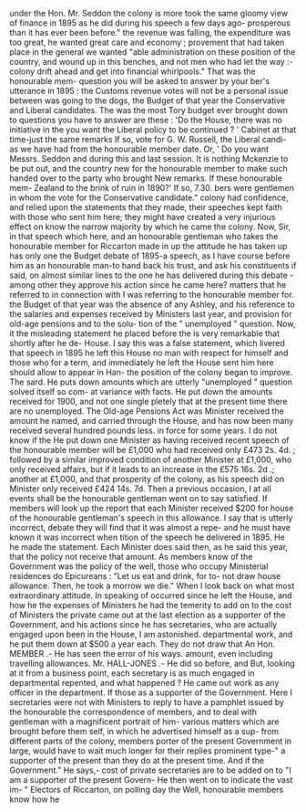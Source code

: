 under the Hon. Mr. Seddon the colony is more took the same gloomy view of finance in 1895 as he did during his speech a few days ago- prosperous than it has ever been before." the revenue was falling, the expenditure was too great, he wanted great care and economy ; provement that had taken place in the general we wanted "able administration on these position of the country, and wound up in this benches, and not men who had let the way :- colony drift ahead and get into financial whirlpools." That was the honourable mem- question you will be asked to answer by your ber's utterance in 1895 : the Customs revenue votes will not be a personal issue between was going to the dogs, the Budget of that year the Conservative and Liberal candidates. The was the most Tory budget ever brought down to questions you have to answer are these : 'Do the House, there was no initiative in the you want the Liberal policy to be continued ? ' Cabinet at that time-just the same remarks If so, vote for G. W. Russell, the Liberal candi- as we have had from the honourable member date. Or, ' Do you want Messrs. Seddon and during this and last session. It is nothing Mckenzie to be put out, and the country new for the honourable member to make such handed over to the party who brought New remarks. If these honourable mem- Zealand to the brink of ruin in 1890?' If so, 7.30. bers were gentlemen in whom the vote for the Conservative candidate." colony had confidence, and relied upon the statements that they made, their speeches kept faith with those who sent him here; they might have created a very injurious effect on know the narrow majority by which he came the colony. Now, Sir, in that speech which here, and an honourable gentleman who takes the honourable member for Riccarton made in up the attitude he has taken up has only one the Budget debate of 1895-a speech, as I have course before him as an honourable man-to hand back his trust, and ask his constituents if said, on almost similar lines to the one he has delivered during this debate - among other they approve his action since he came here? matters that he referred to in connection with I was referring to the honourable member for. the Budget of that year was the absence of any Ashley, and his reference to the salaries and expenses received by Ministers last year, and provision for old-age pensions and to the solu- tion of the " unemployed " question. Now, it the misleading statement he placed before the is very remarkable that shortly after he de- House. I say this was a false statement, which livered that speech in 1895 he left this House no man with respect for himself and those who for a term, and immediately he left the House sent him here should allow to appear in Han- the position of the colony began to improve. The sard. He puts down amounts which are utterly "unemployed " question solved itself so com- at variance with facts. He put down the amounts received for 1900, and not one single pletely that at the present time there are no unemployed. The Old-age Pensions Act was Minister received the amount he named, and carried through the House, and has now been many received several hundred pounds less. in force for some years. I do not know if the He put down one Minister as having received recent speech of the honourable member will be £1,000 who had received only £473 2s. 4d. ; followed by a similar improved condition of another Minister at £1,000, who only received affairs, but if it leads to an increase in the £575 16s. 2d .; another at £1,000, and that prosperity of the colony, as his speech did on Minister only received £424 14s. 7d. Then a previous occasion, I at all events shall be the honourable gentleman went on to say satisfied. If members will look up the report that each Minister received $200 for house of the honourable gentleman's speech in this allowance. I say that is utterly incorrect, debate they will find that it was almost a repe- and he must have known it was incorrect when tition of the speech he delivered in 1895. He he made the statement. Each Minister does said then, as he said this year, that the policy not receive that amount. As members know of the Government was the policy of the well, those who occupy Ministerial residences do Epicureans : "Let us eat and drink, for to- not draw house allowance. Then, he took a morrow we die." When I look back on what most extraordinary attitude. In speaking of occurred since he left the House, and how he the expenses of Ministers he had the temerity to add on to the cost of Ministers the private came out at the last election as a supporter of the Government, and his actions since he has secretaries, who are actually engaged upon been in the House, I am astonished. departmental work, and he put them down at $500 a year each. They do not draw that An Hon. MEMBER .- He has seen the error of his ways. amount, even including travelling allowances. Mr. HALL-JONES .- He did so before, and But, looking at it from a business point, each secretary is as much engaged in departmental repented, and what happened ? He came out work as any officer in the department. If those as a supporter of the Government. Here I secretaries were not with Ministers to reply to have a pamphlet issued by the honourable the correspondence of members, and to deal with gentleman with a magnificent portrait of him- various matters which are brought before them self, in which he advertised himself as a sup- from different parts of the colony, members porter of the present Government in large, would have to wait much longer for their replies prominent type-" a supporter of the present than they do at the present time. And if the Government." He says,- cost of private secretaries are to be added on to "I am a supporter of the present Govern- He then went on to indicate the vast im- " Electors of Riccarton, on polling day the Well, honourable members know how he 